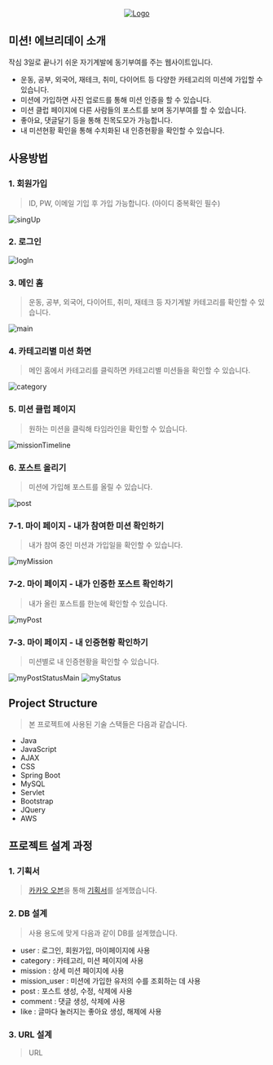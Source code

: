 <div id="top"></div>

<!-- PROJECT LOGO -->
<br />
<div align="center">
  <a href="https://github.com/othneildrew/Best-README-Template">
    <img src="https://img1.daumcdn.net/thumb/R1280x0/?scode=mtistory2&fname=https%3A%2F%2Fblog.kakaocdn.net%2Fdn%2FchOohz%2FbtrgUo5g8Qn%2F6ndFt6zK3jKZbdachkdfDk%2Fimg.png" alt="Logo">
  </a>
</div>

## 미션! 에브리데이 소개

작심 3일로 끝나기 쉬운 자기계발에 동기부여를 주는 웹사이트입니다.<br>

* 운동, 공부, 외국어, 재테크, 취미, 다이어트 등 다양한 카테고리의 미션에 가입할 수 있습니다.
* 미션에 가입하면 사진 업로드를 통해 미션 인증을 할 수 있습니다.
* 미션 클럽 페이지에 다른 사람들의 포스트를 보며 동기부여를 할 수 있습니다.
* 좋아요, 댓글달기 등을 통해 친목도모가 가능합니다.
* 내 미션현황 확인을 통해 수치화된 내 인증현황을 확인할 수 있습니다.

## 사용방법

### 1. 회원가입
> ID, PW, 이메일 기입 후 가입 가능합니다. (아이디 중복확인 필수)
<img src="https://img1.daumcdn.net/thumb/R1280x0/?scode=mtistory2&fname=https%3A%2F%2Fblog.kakaocdn.net%2Fdn%2FAAQro%2FbtrgOurSXEK%2Fd2a5ZCCyLbRgFK3GFJEk51%2Fimg.png" alt="singUp">

### 2. 로그인
>
<img src="https://img1.daumcdn.net/thumb/R1280x0/?scode=mtistory2&fname=https%3A%2F%2Fblog.kakaocdn.net%2Fdn%2FcGxxqt%2FbtrgIPpn87v%2F2kSQ3FWUeScRwk8dndCV91%2Fimg.png" alt="logIn">

### 3. 메인 홈
> 운동, 공부, 외국어, 다이어트, 취미, 재테크 등 자기계발 카테고리를 확인할 수 있습니다.
<img src="https://img1.daumcdn.net/thumb/R1280x0/?scode=mtistory2&fname=https%3A%2F%2Fblog.kakaocdn.net%2Fdn%2FdgerpX%2FbtrgD3BEteO%2FUeihosVZA5nXjThpW15vVk%2Fimg.png" alt="main">


### 4. 카테고리별 미션 화면
> 메인 홈에서 카테고리를 클릭하면 카테고리별 미션들을 확인할 수 있습니다.
<img src="https://img1.daumcdn.net/thumb/R1280x0/?scode=mtistory2&fname=https%3A%2F%2Fblog.kakaocdn.net%2Fdn%2FYsX2D%2FbtrgOurS5It%2FCTEZ87P8v4fLiuECHh5KpK%2Fimg.png" alt="category">

### 5. 미션 클럽 페이지
> 원하는 미션을 클릭해 타임라인을 확인할 수 있습니다.
<img src="https://img1.daumcdn.net/thumb/R1280x0/?scode=mtistory2&fname=https%3A%2F%2Fblog.kakaocdn.net%2Fdn%2F770RV%2FbtrgWEl2xgS%2FXNgF20S90mu5n8e84klABk%2Fimg.png" alt="missionTimeline">

### 6. 포스트 올리기
> 미션에 가입해 포스트를 올릴 수 있습니다.
<img src="https://img1.daumcdn.net/thumb/R1280x0/?scode=mtistory2&fname=https%3A%2F%2Fblog.kakaocdn.net%2Fdn%2FdKU5mT%2FbtrgP4l19tm%2FblBK9ZuYRfK3FkdX8ZriZ0%2Fimg.png" alt="post">


### 7-1. 마이 페이지 - 내가 참여한 미션 확인하기
> 내가 참여 중인 미션과 가입일을 확인할 수 있습니다.
<img src="https://img1.daumcdn.net/thumb/R1280x0/?scode=mtistory2&fname=https%3A%2F%2Fblog.kakaocdn.net%2Fdn%2Fcz8rmc%2FbtrgWE0DTGQ%2Fl0gy3KmTULeTlScij5aFHk%2Fimg.png" alt="myMission">

### 7-2. 마이 페이지 - 내가 인증한 포스트 확인하기
> 내가 올린 포스트를 한눈에 확인할 수 있습니다.
<img src="https://img1.daumcdn.net/thumb/R1280x0/?scode=mtistory2&fname=https%3A%2F%2Fblog.kakaocdn.net%2Fdn%2FDfdDq%2FbtrgRTY19GI%2FvyFlB3ecCtPUePcdwpL060%2Fimg.png" alt="myPost">

### 7-3. 마이 페이지 - 내 인증현황 확인하기
> 미션별로 내 인증현황을 확인할 수 있습니다.
<img src="https://img1.daumcdn.net/thumb/R1280x0/?scode=mtistory2&fname=https%3A%2F%2Fblog.kakaocdn.net%2Fdn%2FcX1UXP%2FbtrgWaMgOXX%2F6caqlrrck6WZPbwTHRLff1%2Fimg.png" alt="myPostStatusMain">
<img src="https://img1.daumcdn.net/thumb/R1280x0/?scode=mtistory2&fname=https%3A%2F%2Fblog.kakaocdn.net%2Fdn%2FbeM2nP%2FbtrgRNj0NxD%2FeOb3NTBa7KrWm5C7QsURD1%2Fimg.png" alt="myStatus">

## Project Structure
> 본 프로젝트에 사용된 기술 스택들은 다음과 같습니다.

* Java
* JavaScript
* AJAX
* CSS
* Spring Boot
* MySQL  
* Servlet
* Bootstrap
* JQuery
* AWS

## 프로젝트 설계 과정
### 1. 기획서
> [카카오 오븐](https://ovenapp.io/)을 통해 [기획서](https://ovenapp.io/project/u1vPXyC6FPiBUZFJYClPuW5lQGtSjUf9#1HJPw)를 설계했습니다.

### 2. DB 설계
> 사용 용도에 맞게 다음과 같이 DB를 설계했습니다.

* user : 로그인, 회원가입, 마이페이지에 사용
* category : 카테고리, 미션 페이지에 사용
* mission : 상세 미션 페이지에 사용
* mission_user : 미션에 가입한 유저의 수를 조회하는 데 사용
* post : 포스트 생성, 수정, 삭제에 사용
* comment : 댓글 생성, 삭제에 사용
* like : 글마다 눌러지는 좋아요 생성, 해제에 사용 
 
### 3. URL 설계
> URL
